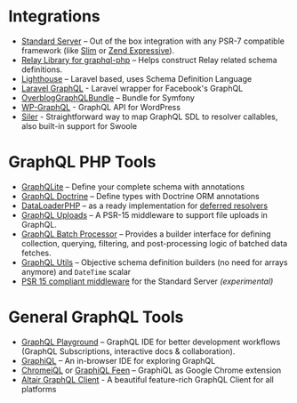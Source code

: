 # Integrations

- [Standard Server](executing-queries.md/#using-server) – Out of the box integration with any PSR-7 compatible framework (like [Slim](http://slimframework.com) or [Zend Expressive](http://zendframework.github.io/zend-expressive/)).
- [Relay Library for graphql-php](https://github.com/ivome/graphql-relay-php) – Helps construct Relay related schema definitions.
- [Lighthouse](https://github.com/nuwave/lighthouse) – Laravel based, uses Schema Definition Language
- [Laravel GraphQL](https://github.com/rebing/graphql-laravel) - Laravel wrapper for Facebook's GraphQL
- [OverblogGraphQLBundle](https://github.com/overblog/GraphQLBundle) – Bundle for Symfony
- [WP-GraphQL](https://github.com/wp-graphql/wp-graphql) - GraphQL API for WordPress
- [Siler](https://github.com/leocavalcante/siler) - Straightforward way to map GraphQL SDL to resolver callables, also built-in support for Swoole

# GraphQL PHP Tools

- [GraphQLite](https://graphqlite.thecodingmachine.io) – Define your complete schema with annotations
- [GraphQL Doctrine](https://github.com/Ecodev/graphql-doctrine) – Define types with Doctrine ORM annotations
- [DataLoaderPHP](https://github.com/overblog/dataloader-php) – as a ready implementation for [deferred resolvers](data-fetching.md#solving-n1-problem)
- [GraphQL Uploads](https://github.com/Ecodev/graphql-upload) – A PSR-15 middleware to support file uploads in GraphQL.
- [GraphQL Batch Processor](https://github.com/vasily-kartashov/graphql-batch-processing) – Provides a builder interface for defining collection, querying, filtering, and post-processing logic of batched data fetches.
- [GraphQL Utils](https://github.com/simPod/GraphQL-Utils) – Objective schema definition builders (no need for arrays anymore) and `DateTime` scalar
- [PSR 15 compliant middleware](https://github.com/phps-cans/psr7-middleware-graphql) for the Standard Server _(experimental)_

# General GraphQL Tools

- [GraphQL Playground](https://github.com/prismagraphql/graphql-playground) – GraphQL IDE for better development workflows (GraphQL Subscriptions, interactive docs & collaboration).
- [GraphiQL](https://github.com/graphql/graphiql) – An in-browser IDE for exploring GraphQL
- [ChromeiQL](https://chrome.google.com/webstore/detail/chromeiql/fkkiamalmpiidkljmicmjfbieiclmeij)
  or [GraphiQL Feen](https://chrome.google.com/webstore/detail/graphiql-feen/mcbfdonlkfpbfdpimkjilhdneikhfklp) –
  GraphiQL as Google Chrome extension
- [Altair GraphQL Client](https://altair.sirmuel.design/) - A beautiful feature-rich GraphQL Client for all platforms
